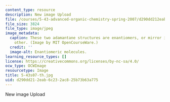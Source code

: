 ```yaml
---
content_type: resource
description: New image Upload
file: /courses/5-43-advanced-organic-chemistry-spring-2007/d290dd212eab6c232ac825b73b63a775_5-43s07-th.jpg
file_size: 3824
file_type: image/jpeg
image_metadata:
  caption: These two adamantane structures are enantiomers, or mirror images, of each
    other. (Image by MIT OpenCourseWare.)
  credit: ''
  image-alt: Enantiomeric molecules.
learning_resource_types: []
license: https://creativecommons.org/licenses/by-nc-sa/4.0/
ocw_type: OCWImage
resourcetype: Image
title: 5-43s07-th.jpg
uid: d290dd21-2eab-6c23-2ac8-25b73b63a775
---
```

New image Upload